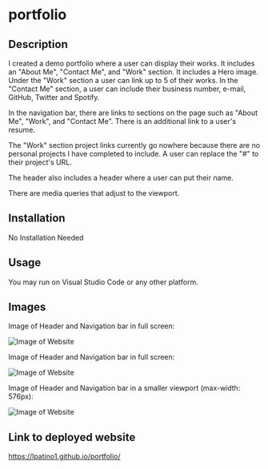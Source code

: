 # portfolio

## Description

I created a demo portfolio where a user can display their works. It includes an "About Me", "Contact Me", and "Work" section. It includes a Hero image. Under the "Work" section a user can link up to 5 of their works. In the "Contact Me" section, a user can include their business number, e-mail, GitHub, Twitter and Spotify.

In the navigation bar, there are links to sections on the page such as "About Me", "Work", and "Contact Me". There is an additional link to a user's resume.

The "Work" section project links currently go nowhere because there are no personal projects I have completed to include. A user can replace the "#" to their project's URL.

The header also includes a header where a user can put their name.

There are media queries that adjust to the viewport.

## Installation

No Installation Needed

## Usage

You may run on Visual Studio Code or any other platform.

## Images

Image of Header and Navigation bar in full screen:

![Image of Website](Portfolio\Images\Portfolio-screenshot.png)

Image of Header and Navigation bar in full screen:

![Image of Website](Portfolio\Images\portfolio-screenshot2.png)

Image of Header and Navigation bar in a smaller viewport (max-width: 576px):

![Image of Website](Portfolio\Images\Portfolio-screenshot3.png)

## Link to deployed website

https://lpatino1.github.io/portfolio/
